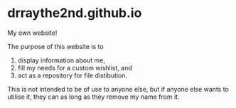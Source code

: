 # drraythe2nd.github.io
My own website!

The purpose of this website is to
1. display information about me,
2. fill my needs for a custom wishlist, and
3. act as a repository for file distibution.

This is not intended to be of use to anyone else, but if anyone else wants to utilise it, they can as long as they remove my name from it.
